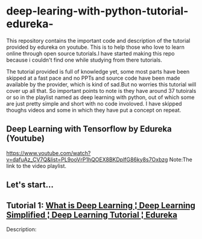 # deep-learing-with-python-tutorial-edureka-
This repository contains the important code and description of the tutorial provided by edureka on youtube. This is to help those who love to learn online through open source tutorials.I have started making this repo because i couldn't find one while studying from there tutorials.

The tutorial provided is full of knowledge yet, some most parts have been skipped at a fast pace and no PPTs and source code have been made available by the provider, which is kind of sad.But no worries this tutorial will cover up all that.
So important points to note is they have around 37 tutoirals or so in the playlist named as deep learning with python, out of which some are just pretty simple and short with no code involoved. I have skipped thoughs videos and some in which they have put a concept on repeat.

## Deep Learning with Tensorflow by Edureka (Youtube)
https://www.youtube.com/watch?v=dafuAz_CV7Q&list=PL9ooVrP1hQOEX8BKDplfG86ky8s7Oxbzg
Note:The link to the video playlist.

## Let's start...

## Tutorial 1: [What is Deep Learning ¦ Deep Learning Simplified ¦ Deep Learning Tutorial ¦ Edureka](https://youtu.be/dafuAz_CV7Q?list=PL9ooVrP1hQOEX8BKDplfG86ky8s7Oxbzg)

Description:



